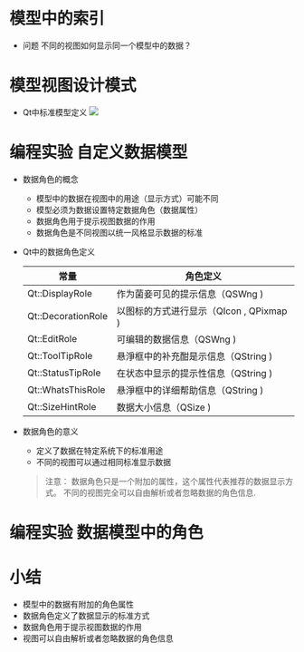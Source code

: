 # 模型中的索引
- 问题
    不同的视图如何显示同一个模型中的数据？

# 模型视图设计模式
- Qt中标准模型定义
    ![](_v_images_/.png)

# 编程实验 自定义数据模型

- 数据角色的概念
    - 模型中的数据在视图中的用途（显示方式）可能不同
    - 模型必须为数据设置特定数据角色（数据属性）
    - 数据角色用于提示视图数据的作用
    - 数据角色是不同视图以统一风格显示数据的标准

- Qt中的数据角色定义

    |        常量        |               角色定义                |
    | ------------------ | ------------------------------------- |
    | Qt::DisplayRole    | 作为菌妾可见的提示信息（QSWng )         |
    | Qt::DecorationRole | 以图标的方式进行显示（QIcon , QPixmap ) |
    | Qt::EditRole       | 可编辑的数据信息（QSWng )               |
    | Qt::ToolTipRole    | 悬淨框中的补充酣是示信息（QString )     |
    | Qt::StatusTipRole  | 在状态中显示的提示性信息（QString )     |
    | Qt::WhatsThisRole  | 悬淨框中的详细帮助信息（QString )       |
    | Qt::SizeHintRole   | 数据大小信息（QSize )                  |

- 数据角色的意义
    - 定义了数据在特定系统下的标准用途
    - 不同的视图可以通过相同标准显示数据
    > 注意：
    > 数据角色只是一个附加的属性，这个属性代表推荐的数据显示方式。
    > 不同的视图完全可以自由解析或者忽略数据的角色信息.

# 编程实验 数据模型中的角色

# 小结
- 模型中的数据有附加的角色属性
- 数据角色定义了数据显示的标准方式
- 数据角色用于提示视图数据的作用
- 视图可以自由解析或者忽略数据的角色信息
